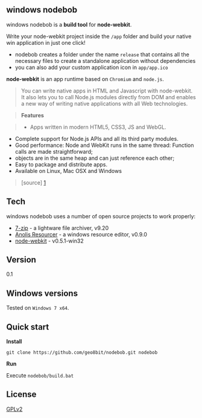 windows nodebob
---

windows nodebob is a **build tool** for **node-webkit**.

Write your node-webkit project inside the ```/app``` folder and build your native win application in just one click!

* nodebob creates a folder under the name ```release``` that contains all the necessary files to create a standalone application without dependencies
* you can also add your custom application icon in ```app/app.ico```
    
**node-webkit** is an app runtime based on ```Chromium``` and ```node.js```.

> You can write native apps in HTML and Javascript with node-webkit. It also lets you to call Node.js modules directly from DOM and enables a new way of writing native applications with all Web technologies.

>**Features**

>* Apps written in modern HTML5, CSS3, JS and WebGL.
* Complete support for Node.js APIs and all its third party modules.
* Good performance: Node and WebKit runs in the same thread: Function calls are made straightforward;
* objects are in the same heap and can just reference each other;
* Easy to package and distribute apps.
* Available on Linux, Mac OSX and Windows

> [source] [1]

Tech
-
windows nodebob uses a number of open source projects to work properly:

* [7-zip] - a lightware file archiver, v9.20
* [Anolis Resourcer] - a windows resource editor, v0.9.0
* [node-webkit] - v0.5.1-win32

Version
-
0.1

Windows versions
-
Tested on ```Windows 7 x64```.

Quick start
-

**Install**

```git clone https://github.com/geo8bit/nodebob.git nodebob```

**Run**

Execute ```nodebob/build.bat```

License
-
[GPLv2]

[node-webkit]: https://github.com/rogerwang/node-webkit
[7-zip]: http://www.7-zip.org/
[Anolis Resourcer]: http://www.anol.is/
[GPLv2]: http://www.gnu.org/licenses/gpl-2.0.html
[1]: https://github.com/rogerwang/node-webkit#introduction 